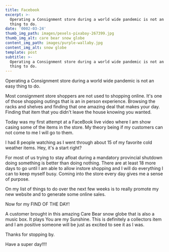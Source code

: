 ```yaml
---
title: Facebook
excerpt: >-
  Operating a Consignment store during a world wide pandemic is not an easy
  thing to do. 
date: '0002-03-24'
thumb_img_path: images/pexels-pixabay-267399.jpg
thumb_img_alt: care bear snow globe
content_img_path: images/purple-wallaby.jpg
content_img_alt: snow globe
template: post
subtitle: >-
  Operating a Consignment store during a world wide pandemic is not an easy
  thing to do. 
---
```

Operating a Consignment store during a world wide pandemic is not an easy thing to do. 

Most consignment store shoppers are not used to shopping online.  It's one of  those shopping outings that is an in person experience.  Browsing the racks and shelves and finding that one amazing deal that makes your day.  Finding that item that you didn't leave the house knowing you wanted.  

Today was my first attempt at a FaceBook live video where I am show casing some of the items in the store.  My theory being if my customers can not come to me I will go to them.  

I had 8 people watching as I went through about 15 of my favorite cold weather items.  Hey, it's a start right?  

For most of us trying to stay afloat during a mandatory provincial shutdown doing something is better than doing nothing.  There are at least 18 more days to go until I am able to allow instore shopping and I will do everything I can to keep myself busy.  Coming into the store every day gives me a sense of purpose. 

On my list of things to do over the next few weeks is to really promote my new website and to generate some online sales. 



Now for my FIND OF THE DAY! 

A customer brought in this amazing Care Bear snow globe that is also a music box.  It plays You are my Sunshine.  This is definitely a collectors item and I am positive someone will be just as excited to see it as I was.

Thanks for stopping by.  

Have a super day!!!! 


